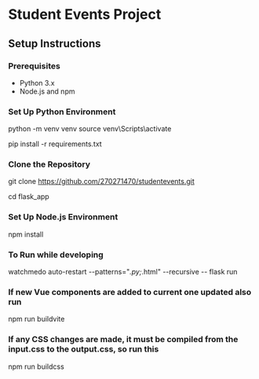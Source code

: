 # Student Events Project
## Setup Instructions

### Prerequisites
- Python 3.x
- Node.js and npm

### Set Up Python Environment
python -m venv venv
source venv\Scripts\activate

pip install -r requirements.txt

### Clone the Repository
git clone https://github.com/270271470/studentevents.git

cd flask_app

### Set Up Node.js Environment
npm install

### To Run while developing
watchmedo auto-restart --patterns="*.py;*.html" --recursive -- flask run

### If new Vue components are added to current one updated also run
npm run buildvite

### If any CSS changes are made, it must be compiled from the input.css to the output.css, so run this
npm run buildcss

